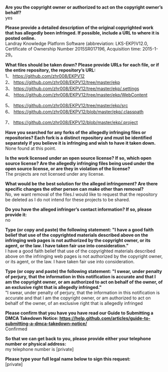 **Are you the copyright owner or authorized to act on the copyright owner’s behalf?**  
yes  

**Please provide a detailed description of the original copyrighted work that has allegedly been infringed. If possible, include a URL to where it is posted online.**  
Landray Knowledge Platform Software (abbreviation: LKS-EKP)V12.0, Certificate of Ownership Number 2015SR017196, Acquisition time: 2015-1-29。

**What files should be taken down? Please provide URLs for each file, or if the entire repository, the repository’s URL:**  
1、	https://github.com/zhr008/EKPV12  
2、	https://github.com/zhr008/EKPV12/tree/master/ekp  
3、	https://github.com/zhr008/EKPV12/tree/master/ekp/.settings  
4、	https://github.com/zhr008/EKPV12/tree/master/ekp/WebContent  

5、	https://github.com/zhr008/EKPV12/tree/master/ekp/src  
6、	https://github.com/zhr008/EKPV12/blob/master/ekp/.classpath  

7、	https://github.com/zhr008/EKPV12/blob/master/ekp/.project  

**Have you searched for any forks of the allegedly infringing files or repositories? Each fork is a distinct repository and must be identified separately if you believe it is infringing and wish to have it taken down.**  
None found at this point.

**Is the work licensed under an open source license? If so, which open source license? Are the allegedly infringing files being used under the open source license, or are they in violation of the license?**  
The projects are not licensed under any license.

**What would be the best solution for the alleged infringement? Are there specific changes the other person can make other than removal?**  
No, we want removal of the files.I would like to request that the repository be deleted as I do not intend for these projects to be shared.  

**Do you have the alleged infringer’s contact information? If so, please provide it:**  
no

**Type (or copy and paste) the following statement: "I have a good faith belief that use of the copyrighted materials described above on the infringing web pages is not authorized by the copyright owner, or its agent, or the law. I have taken fair use into consideration."**  
I have a good faith belief that use of the copyrighted materials described above on the infringing web pages is not authorized by the copyright owner, or its agent, or the law. I have taken fair use into consideration.


**Type (or copy and paste) the following statement: "I swear, under penalty of perjury, that the information in this notification is accurate and that I am the copyright owner, or am authorized to act on behalf of the owner, of an exclusive right that is allegedly infringed."**  
"I swear, under penalty of perjury, that the information in this notification is accurate and that I am the copyright owner, or am authorized to act on behalf of the owner, of an exclusive right that is allegedly infringed

**Please confirm that you have you have read our Guide to Submitting a DMCA Takedown Notice: https://help.github.com/articles/guide-to-submitting-a-dmca-takedown-notice/**  
Confirmed

**So that we can get back to you, please provide either your telephone number or physical address:**  
my telephone number is [private]  

**Please type your full legal name below to sign this request:**  
[private]
